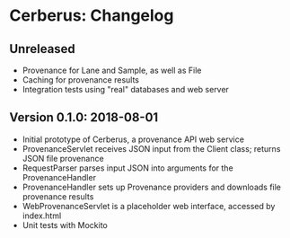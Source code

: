 Cerberus: Changelog
===================

Unreleased
----------

- Provenance for Lane and Sample, as well as File
- Caching for provenance results
- Integration tests using "real" databases and web server

Version 0.1.0: 2018-08-01
-------------------------

- Initial prototype of Cerberus, a provenance API web service
- ProvenanceServlet receives JSON input from the Client class; returns JSON file provenance
- RequestParser parses input JSON into arguments for the ProvenanceHandler
- ProvenanceHandler sets up Provenance providers and downloads file provenance results
- WebProvenanceServlet is a placeholder web interface, accessed by index.html
- Unit tests with Mockito
